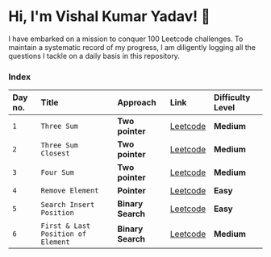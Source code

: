 # Hi, I'm Vishal Kumar Yadav! 👋
I have embarked on a mission to conquer 100 Leetcode challenges. To maintain a systematic record of my progress, I am diligently logging all the questions I tackle on a daily basis in this repository.

### Index

| Day no. | Title    | Approach             | Link | Difficulty Level |
| :------ | :------- | :------------------- | :-----| :---------|
| `1` | `Three Sum` | **Two pointer** | [Leetcode](https://leetcode.com/problems/3sum/description/) | **Medium** |
| `2` | `Three Sum Closest` | **Two pointer** | [Leetcode](https://leetcode.com/problems/3sum-closest/description/) | **Medium** |
| `3` | `Four Sum` | **Two pointer** | [Leetcode](https://leetcode.com/problems/4sum/description/) | **Medium** |
| `4` | `Remove Element` | **Pointer** | [Leetcode](https://leetcode.com/problems/remove-element/description/) | **Easy** |
| `5` | `Search Insert Position` | **Binary Search** | [Leetcode](https://leetcode.com/problems/search-insert-position/description/) | **Easy** |
| `6` | `First & Last Position of Element` | **Binary Search** | [Leetcode](https://leetcode.com/problems/find-first-and-last-position-of-element-in-sorted-array/) | **Medium** |